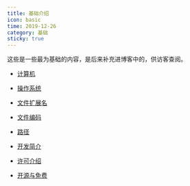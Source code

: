 ```yaml
---
title: 基础介绍
icon: basic
time: 2019-12-26
category: 基础
sticky: true
---
```


这些是一些最为基础的内容，是后来补充进博客中的，供访客查阅。

<!-- more -->

- [计算机](computer.md)

- [操作系统](OS.md)

- [文件扩展名](file-extension.md)

- [文件编码](encoding.md)

- [路径](path.md)

- [开发简介](debug.md)

- [许可介绍](license.md)

- [开源与免费](open-source-and-free.md)

